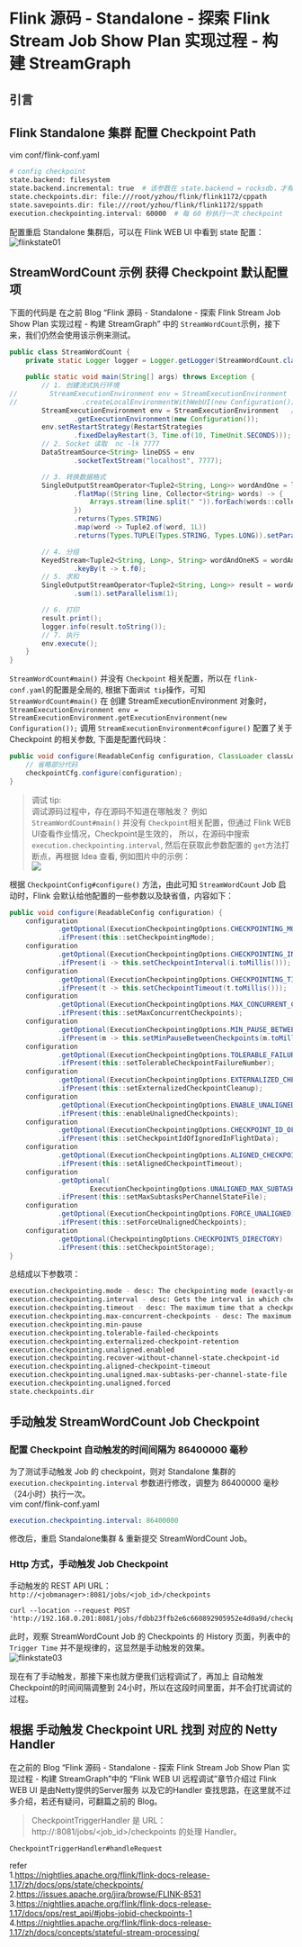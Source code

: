 # Flink 源码 - Standalone - 探索 Flink Stream Job Show Plan 实现过程 - 构建 StreamGraph

## 引言     


## Flink Standalone 集群 配置 Checkpoint Path      
vim conf/flink-conf.yaml          
```bash
# config checkpoint
state.backend: filesystem
state.backend.incremental: true  # 该参数在 state.backend = rocksdb，才有效  
state.checkpoints.dir: file:///root/yzhou/flink/flink1172/cppath
state.savepoints.dir: file:///root/yzhou/flink/flink1172/sppath
execution.checkpointing.interval: 60000  # 每 60 秒执行一次 checkpoint
```

配置重启 Standalone 集群后，可以在 Flink WEB UI 中看到 state 配置：         
![flinkstate01](images/flinkstate01.png)    

## StreamWordCount 示例 获得 Checkpoint 默认配置项       
下面的代码是 在之前 Blog “Flink 源码 - Standalone - 探索 Flink Stream Job Show Plan 实现过程 - 构建 StreamGraph” 中的 `StreamWordCount`示例，接下来，我们仍然会使用该示例来测试。       
```java
public class StreamWordCount {
    private static Logger logger = Logger.getLogger(StreamWordCount.class);

    public static void main(String[] args) throws Exception {
        // 1. 创建流式执行环境
//        StreamExecutionEnvironment env = StreamExecutionEnvironment
//                .createLocalEnvironmentWithWebUI(new Configuration());
        StreamExecutionEnvironment env = StreamExecutionEnvironment   // 非本地运行，使用 getExecutionEnvironment()   
                .getExecutionEnvironment(new Configuration());
        env.setRestartStrategy(RestartStrategies
                .fixedDelayRestart(3, Time.of(10, TimeUnit.SECONDS)));
        // 2. Socket 读取  nc -lk 7777
        DataStreamSource<String> lineDSS = env
                .socketTextStream("localhost", 7777);

        // 3. 转换数据格式
        SingleOutputStreamOperator<Tuple2<String, Long>> wordAndOne = lineDSS
                .flatMap((String line, Collector<String> words) -> {
                    Arrays.stream(line.split(" ")).forEach(words::collect);
                })
                .returns(Types.STRING)
                .map(word -> Tuple2.of(word, 1L))
                .returns(Types.TUPLE(Types.STRING, Types.LONG)).setParallelism(2);

        // 4. 分组
        KeyedStream<Tuple2<String, Long>, String> wordAndOneKS = wordAndOne
                .keyBy(t -> t.f0);
        // 5. 求和
        SingleOutputStreamOperator<Tuple2<String, Long>> result = wordAndOneKS
                .sum(1).setParallelism(1);

        // 6. 打印
        result.print();
        logger.info(result.toString());
        // 7. 执行
        env.execute();
    }
}
```

`StreamWordCount#main()` 并没有 `Checkpoint` 相关配置，所以在 `flink-conf.yaml`的配置是全局的, 根据下面`调试 tip`操作，可知 `StreamWordCount#main()` 在 创建 StreamExecutionEnvironment 对象时， `StreamExecutionEnvironment env = StreamExecutionEnvironment.getExecutionEnvironment(new Configuration());` 调用 `StreamExecutionEnvironment#configure()` 配置了关于 Checkpoint 的相关参数, 下面是配置代码块：     
```java
public void configure(ReadableConfig configuration, ClassLoader classLoader) {
    // 省略部分代码 
    checkpointCfg.configure(configuration);
}
```

>调试 tip:      
调试源码过程中，存在源码不知道在哪触发？ 例如 `StreamWordCount#main()` 并没有 `Checkpoint`相关配置，但通过 Flink WEB UI查看作业情况，Checkpoint是生效的， 所以，在源码中搜索`execution.checkpointing.interval`, 然后在获取此参数配置的 `get`方法打断点，再根据 Idea 查看, 例如图片中的示例：          
![](images/flinkstate02.png)        

根据 `CheckpointConfig#configure()` 方法，由此可知 `StreamWordCount` Job 启动时，Flink 会默认给他配置的一些参数以及缺省值，内容如下：         
```java
public void configure(ReadableConfig configuration) {
    configuration
            .getOptional(ExecutionCheckpointingOptions.CHECKPOINTING_MODE)
            .ifPresent(this::setCheckpointingMode);
    configuration
            .getOptional(ExecutionCheckpointingOptions.CHECKPOINTING_INTERVAL)
            .ifPresent(i -> this.setCheckpointInterval(i.toMillis()));
    configuration
            .getOptional(ExecutionCheckpointingOptions.CHECKPOINTING_TIMEOUT)
            .ifPresent(t -> this.setCheckpointTimeout(t.toMillis()));
    configuration
            .getOptional(ExecutionCheckpointingOptions.MAX_CONCURRENT_CHECKPOINTS)
            .ifPresent(this::setMaxConcurrentCheckpoints);
    configuration
            .getOptional(ExecutionCheckpointingOptions.MIN_PAUSE_BETWEEN_CHECKPOINTS)
            .ifPresent(m -> this.setMinPauseBetweenCheckpoints(m.toMillis()));
    configuration
            .getOptional(ExecutionCheckpointingOptions.TOLERABLE_FAILURE_NUMBER)
            .ifPresent(this::setTolerableCheckpointFailureNumber);
    configuration
            .getOptional(ExecutionCheckpointingOptions.EXTERNALIZED_CHECKPOINT)
            .ifPresent(this::setExternalizedCheckpointCleanup);
    configuration
            .getOptional(ExecutionCheckpointingOptions.ENABLE_UNALIGNED)
            .ifPresent(this::enableUnalignedCheckpoints);
    configuration
            .getOptional(ExecutionCheckpointingOptions.CHECKPOINT_ID_OF_IGNORED_IN_FLIGHT_DATA)
            .ifPresent(this::setCheckpointIdOfIgnoredInFlightData);
    configuration
            .getOptional(ExecutionCheckpointingOptions.ALIGNED_CHECKPOINT_TIMEOUT)
            .ifPresent(this::setAlignedCheckpointTimeout);
    configuration
            .getOptional(
                    ExecutionCheckpointingOptions.UNALIGNED_MAX_SUBTASKS_PER_CHANNEL_STATE_FILE)
            .ifPresent(this::setMaxSubtasksPerChannelStateFile);
    configuration
            .getOptional(ExecutionCheckpointingOptions.FORCE_UNALIGNED)
            .ifPresent(this::setForceUnalignedCheckpoints);
    configuration
            .getOptional(CheckpointingOptions.CHECKPOINTS_DIRECTORY)
            .ifPresent(this::setCheckpointStorage);
}
```     

总结成以下参数项：      
```bash
execution.checkpointing.mode - desc: The checkpointing mode (exactly-once vs. at-least-once).       
execution.checkpointing.interval - desc: Gets the interval in which checkpoints are periodically scheduled.    
execution.checkpointing.timeout - desc: The maximum time that a checkpoint may take before being discarded.     
execution.checkpointing.max-concurrent-checkpoints - desc: The maximum number of checkpoint attempts that may be in progress at the same time. If this value is n, then no checkpoints will be triggered while n checkpoint attempts are currently in flight. For the next checkpoint to be triggered, one checkpoint attempt would need to finish or expire.   
execution.checkpointing.min-pause    
execution.checkpointing.tolerable-failed-checkpoints    
execution.checkpointing.externalized-checkpoint-retention   
execution.checkpointing.unaligned.enabled   
execution.checkpointing.recover-without-channel-state.checkpoint-id    
execution.checkpointing.aligned-checkpoint-timeout
execution.checkpointing.unaligned.max-subtasks-per-channel-state-file   
execution.checkpointing.unaligned.forced   
state.checkpoints.dir   
```


## 手动触发 StreamWordCount Job Checkpoint      

### 配置 Checkpoint 自动触发的时间间隔为 86400000 毫秒      
为了测试手动触发 Job 的 checkpoint，则对 Standalone 集群的 `execution.checkpointing.interval` 参数进行修改，调整为 86400000 毫秒（24小时）执行一次。        
vim conf/flink-conf.yaml    
```yaml
execution.checkpointing.interval: 86400000  
```
修改后，重启 Standalone集群 & 重新提交 StreamWordCount Job。   

### Http 方式，手动触发 Job Checkpoint   
手动触发的 REST API URL： `http://<jobmanager>:8081/jobs/<job_id>/checkpoints`       
```shell
curl --location --request POST 'http://192.168.0.201:8081/jobs/fdbb23ffb2e6c660892905952e4d0a9d/checkpoints'
```

此时，观察 StreamWordCount Job 的 Checkpoints 的 History 页面，列表中的`Trigger Time` 并不是规律的，这显然是手动触发的效果。            
![flinkstate03](images/flinkstate03.png)   

现在有了手动触发，那接下来也就方便我们远程调试了，再加上 自动触发 Checkpoint的时间间隔调整到 24小时，所以在这段时间里面，并不会打扰调试的过程。             

## 根据 手动触发 Checkpoint URL 找到 对应的 Netty Handler    
在之前的 Blog “Flink 源码 - Standalone - 探索 Flink Stream Job Show Plan 实现过程 - 构建 StreamGraph”中的 “Flink WEB UI 远程调试”章节介绍过 Flink WEB UI 是由Netty提供的Server服务 以及它的Handler 查找思路，在这里就不过多介绍，若还有疑问，可翻篇之前的 Blog。     

>CheckpointTriggerHandler 是 URL：http://<jobmanager>:8081/jobs/<job_id>/checkpoints 的处理 Handler。           




`CheckpointTriggerHandler#handleRequest`





refer             
1.https://nightlies.apache.org/flink/flink-docs-release-1.17/zh/docs/ops/state/checkpoints/     
2.https://issues.apache.org/jira/browse/FLINK-8531        
3.https://nightlies.apache.org/flink/flink-docs-release-1.17/docs/ops/rest_api/#jobs-jobid-checkpoints-1        
4.https://nightlies.apache.org/flink/flink-docs-release-1.17/zh/docs/concepts/stateful-stream-processing/           



